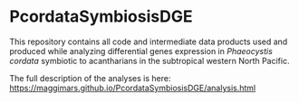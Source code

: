 # PcordataSymbiosisDGE

This repository contains all code and intermediate data products used and produced while analyzing differential genes expression in *Phaeocystis cordata* symbiotic to acantharians in the subtropical western North Pacific. 

The full description of the analyses is here: https://maggimars.github.io/PcordataSymbiosisDGE/analysis.html
